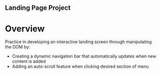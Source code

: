 ## Landing Page Project

# Overview

Practice in developing an interactive landing screen through manipulating the DOM by:

* Creating a dynamic navigation bar that automatically updates when new content is added
* Adding an auto-scroll feature when clicking desired section of menu


